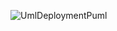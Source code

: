 ![UmlDeploymentPuml](http://www.plantuml.com/plantuml/proxy?cache=no&src=https://raw.githubusercontent.com/oleksandrblazhko/ai-215-kebikov/Lab_work_7/2-SoftwareDesign/2.7-PlantUML/UML-Deployment.puml)
